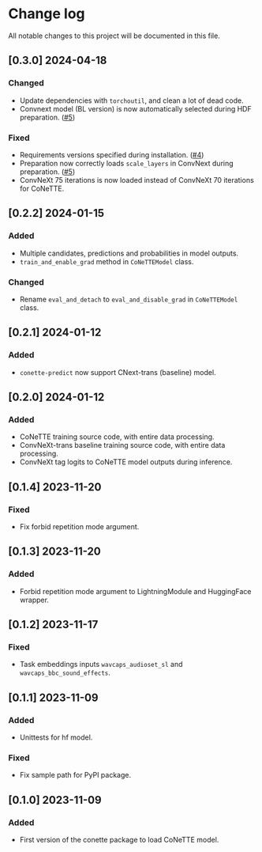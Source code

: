 # Change log

All notable changes to this project will be documented in this file.

## [0.3.0] 2024-04-18
### Changed
- Update dependencies with `torchoutil`, and clean a lot of dead code.
- Convnext model (BL version) is now automatically selected during HDF preparation. ([#5](https://github.com/Labbeti/conette-audio-captioning/issues/5))

### Fixed
- Requirements versions specified during installation. ([#4](https://github.com/Labbeti/conette-audio-captioning/issues/4))
- Preparation now correctly loads `scale_layers` in ConvNext during preparation. ([#5](https://github.com/Labbeti/conette-audio-captioning/issues/5))
- ConvNeXt 75 iterations is now loaded instead of ConvNeXt 70 iterations for CoNeTTE.

## [0.2.2] 2024-01-15
### Added
- Multiple candidates, predictions and probabilities in model outputs.
- `train_and_enable_grad` method in `CoNeTTEModel` class.

### Changed
- Rename `eval_and_detach` to `eval_and_disable_grad` in `CoNeTTEModel` class.

## [0.2.1] 2024-01-12
### Added
- `conette-predict` now support CNext-trans (baseline) model.

## [0.2.0] 2024-01-12
### Added
- CoNeTTE training source code, with entire data processing.
- ConvNeXt-trans baseline training source code, with entire data processing.
- ConvNeXt tag logits to CoNeTTE model outputs during inference.

## [0.1.4] 2023-11-20
### Fixed
- Fix forbid repetition mode argument.

## [0.1.3] 2023-11-20
### Added
- Forbid repetition mode argument to LightningModule and HuggingFace wrapper.

## [0.1.2] 2023-11-17
### Fixed
- Task embeddings inputs `wavcaps_audioset_sl` and `wavcaps_bbc_sound_effects`.

## [0.1.1] 2023-11-09
### Added
- Unittests for hf model.

### Fixed
- Fix sample path for PyPI package.

## [0.1.0] 2023-11-09
### Added
- First version of the conette package to load CoNeTTE model.
